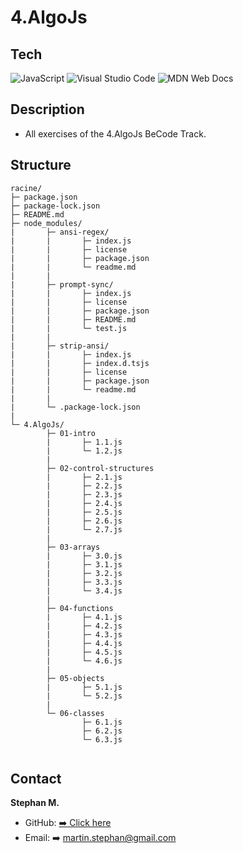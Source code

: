 # 4.AlgoJs

## Tech
![JavaScript](https://img.shields.io/badge/javascript-%23323330.svg?style=for-the-badge&logo=javascript&logoColor=%23F7DF1E)
![Visual Studio Code](https://img.shields.io/badge/Visual%20Studio%20Code-0078d7.svg?style=for-the-badge&logo=visual-studio-code&logoColor=white)
![MDN Web Docs](https://img.shields.io/badge/MDN_Web_Docs-black?style=for-the-badge&logo=mdnwebdocs&logoColor=white)

## Description
- All exercises of the 4.AlgoJs BeCode Track.

## Structure
```
racine/
├─ package.json
├─ package-lock.json
├─ README.md
├─ node_modules/
|       ├─ ansi-regex/
|       |       ├─ index.js
|       |       ├─ license
|       |       ├─ package.json
|       |       └─ readme.md
|       |
|       ├─ prompt-sync/
|       |       ├─ index.js
|       |       ├─ license
|       |       ├─ package.json
|       |       ├─ README.md
|       |       └─ test.js
|       |
|       ├─ strip-ansi/
|       |       ├─ index.js
|       |       ├─ index.d.tsjs
|       |       ├─ license
|       |       ├─ package.json
|       |       └─ readme.md
|       |
|       └─ .package-lock.json
|
└─ 4.AlgoJs/
        ├─ 01-intro
        |       ├─ 1.1.js
        |       └─ 1.2.js
        |
        ├─ 02-control-structures
        |       ├─ 2.1.js
        |       ├─ 2.2.js
        |       ├─ 2.3.js
        |       ├─ 2.4.js
        |       ├─ 2.5.js
        |       ├─ 2.6.js
        |       └─ 2.7.js
        |
        ├─ 03-arrays
        |       ├─ 3.0.js
        |       ├─ 3.1.js
        |       ├─ 3.2.js
        |       ├─ 3.3.js
        |       └─ 3.4.js
        |
        ├─ 04-functions
        |       ├─ 4.1.js
        |       ├─ 4.2.js
        |       ├─ 4.3.js
        |       ├─ 4.4.js
        |       ├─ 4.5.js
        |       └─ 4.6.js
        |
        ├─ 05-objects
        |       ├─ 5.1.js
        |       └─ 5.2.js
        |
        └─ 06-classes
                ├─ 6.1.js
                ├─ 6.2.js
                └─ 6.3.js
         
```

## Contact
**Stephan M.**   
- GitHub: [➡️ Click here](https://github.com/stephan-m)
- Email: ➡️ martin.stephan@gmail.com